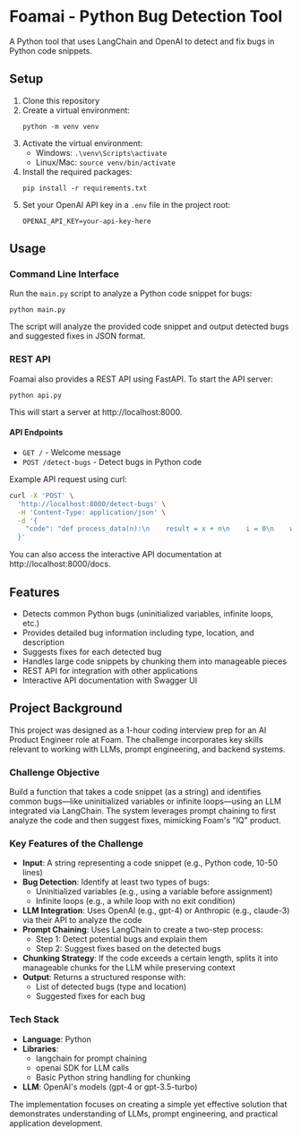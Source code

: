 # Foamai - Python Bug Detection Tool

A Python tool that uses LangChain and OpenAI to detect and fix bugs in Python code snippets.

## Setup

1. Clone this repository
2. Create a virtual environment:
   ```
   python -m venv venv
   ```
3. Activate the virtual environment:
   - Windows: `.\venv\Scripts\activate`
   - Linux/Mac: `source venv/bin/activate`
4. Install the required packages:
   ```
   pip install -r requirements.txt
   ```
5. Set your OpenAI API key in a `.env` file in the project root:
   ```
   OPENAI_API_KEY=your-api-key-here
   ```

## Usage

### Command Line Interface

Run the `main.py` script to analyze a Python code snippet for bugs:

```
python main.py
```

The script will analyze the provided code snippet and output detected bugs and suggested fixes in JSON format.

### REST API

Foamai also provides a REST API using FastAPI. To start the API server:

```
python api.py
```

This will start a server at http://localhost:8000.

#### API Endpoints

- `GET /` - Welcome message
- `POST /detect-bugs` - Detect bugs in Python code

Example API request using curl:

```bash
curl -X 'POST' \
  'http://localhost:8000/detect-bugs' \
  -H 'Content-Type: application/json' \
  -d '{
    "code": "def process_data(n):\n    result = x + n\n    i = 0\n    while i < 10:\n        print(result)\n    return result"
  }'
```

You can also access the interactive API documentation at http://localhost:8000/docs.

## Features

- Detects common Python bugs (uninitialized variables, infinite loops, etc.)
- Provides detailed bug information including type, location, and description
- Suggests fixes for each detected bug
- Handles large code snippets by chunking them into manageable pieces
- REST API for integration with other applications
- Interactive API documentation with Swagger UI

## Project Background

This project was designed as a 1-hour coding interview prep for an AI Product Engineer role at Foam. The challenge incorporates key skills relevant to working with LLMs, prompt engineering, and backend systems.

### Challenge Objective

Build a function that takes a code snippet (as a string) and identifies common bugs—like uninitialized variables or infinite loops—using an LLM integrated via LangChain. The system leverages prompt chaining to first analyze the code and then suggest fixes, mimicking Foam's "IQ" product.

### Key Features of the Challenge

- **Input**: A string representing a code snippet (e.g., Python code, 10-50 lines)
- **Bug Detection**: Identify at least two types of bugs:
  - Uninitialized variables (e.g., using a variable before assignment)
  - Infinite loops (e.g., a while loop with no exit condition)
- **LLM Integration**: Uses OpenAI (e.g., gpt-4) or Anthropic (e.g., claude-3) via their API to analyze the code
- **Prompt Chaining**: Uses LangChain to create a two-step process:
  - Step 1: Detect potential bugs and explain them
  - Step 2: Suggest fixes based on the detected bugs
- **Chunking Strategy**: If the code exceeds a certain length, splits it into manageable chunks for the LLM while preserving context
- **Output**: Returns a structured response with:
  - List of detected bugs (type and location)
  - Suggested fixes for each bug

### Tech Stack

- **Language**: Python
- **Libraries**:
  - langchain for prompt chaining
  - openai SDK for LLM calls
  - Basic Python string handling for chunking
- **LLM**: OpenAI's models (gpt-4 or gpt-3.5-turbo)

The implementation focuses on creating a simple yet effective solution that demonstrates understanding of LLMs, prompt engineering, and practical application development.
